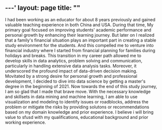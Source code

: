 ---'
layout: page
title: ""
---

I had been working as an educator for about 8 years previously and gained valuable teaching experience in both China and USA. During that time, My primary goal focused on improving students' academic performance and personal growth by enhancing their learning journey. 
But later on I realized that a family's financial situation plays an important part in creating a stable study environment for the students. And this compelled me to venture into financial industry where I started from financial planning for families during holidays and breaks. This transition in my career path allowed me to develop skills in data analytics, problem solving and communication, particularly in handling extensive data analysis tasks. Moreover, it underscored the profound impact of data-driven decision making. Movitated by a strong desire for personal growth and professional development, I decided to dive into data science by getting a master's degree in the beginning of 2021. Now towards the end of this study journey, I am so glad that I made that brave move. With the necessary knowledge and skillsets in data mining and machine learning, I am able to use visualization and modeling to identify issues or roadblocks, address the problem or mitigate the risks by providing solutons or recommendations based on my domain knowledge and prior experience.
I believe i will bring value to sfusd with my qualifications, educational background and prior working experience.
